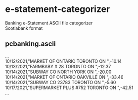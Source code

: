 # e-statement-categorizer
Banking e-Statement ASCII file categorizer  
Scotiabank format  
  
  ## pcbanking.ascii
  ...  
10/12/2021,"MARKET OF ONTARIO        TORONTO      ON ",-10.14  
10/13/2021,"FARMBABY # 28            TORONTO      ON ",-12.37  
10/14/2021,"SUBWAY CO                NORTH YORK   ON ",-20.00  
10/14/2021,"MARKET OF ONTARIO        OAKVILLE     ON ",-33.46  
10/14/2021,"SUBWAY CO 23783          TORONTO      ON ",-5.60  
10/17/2021,"SUPERMARKET PLUS #752    TORONTO      ON ",-42.51  
...  

